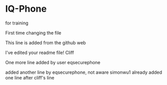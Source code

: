 # IQ-Phone
for training

First time changing the file 

This line is added from the github web

I've edited your readme file! Cliff

One more line added by user eqsecurephone

added another line by eqsecurephone, not aware simonwu1 already added one line after cliff's line
